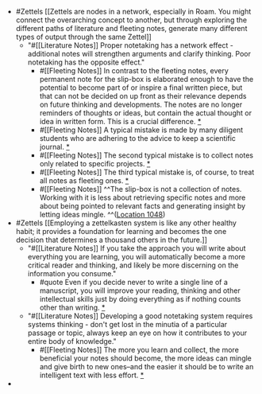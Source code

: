 - #Zettels [[Zettels are nodes in a network, especially in Roam. You might connect the overarching concept to another, but through exploring the different paths of literature and fleeting notes, generate many different types of output through the same Zettel]]
    - "#[[Literature Notes]] Proper notetaking has a network effect -  additional notes will strengthen arguments and clarify thinking. Poor notetaking has the opposite effect."
        - #[[Fleeting Notes]] In contrast to the fleeting notes, every permanent note for the slip-box is elaborated enough to have the potential to become part of or inspire a final written piece, but that can not be decided on up front as their relevance depends on future thinking and developments. The notes are no longer reminders of thoughts or ideas, but contain the actual thought or idea in written form. This is a crucial difference. [*](((UZ4XCHfSA)))
        - #[[Fleeting Notes]] A typical mistake is made by many diligent students who are adhering to the advice to keep a scientific journal.  [*](((7GWVsCHA5)))
        - #[[Fleeting Notes]] The second typical mistake is to collect notes only related to specific projects.  [*](((HlsQj7ZDO)))
        - #[[Fleeting Notes]] The third typical mistake is, of course, to treat all notes as fleeting ones.  [*](((V8bEn02_W)))
        - #[[Fleeting Notes]] ^^The slip-box is not a collection of notes. Working with it is less about retrieving specific notes and more about being pointed to relevant facts and generating insight by letting ideas mingle. ^^([Location 1048](https://readwise.io/to_kindle?action=open&asin=B06WVYW33Y&location=1048))
- #Zettels [[Employing a zettelkasten system is like any other healthy habit; it provides a foundation for learning and becomes the one decision that determines a thousand others in the future.]]
    - "#[[Literature Notes]] If you take the approach you will write about everything you are learning, you will automatically become a more critical reader and thinking, and likely be more discerning on the information you consume."
        - #quote Even if you decide never to write a single line of a manuscript, you will improve your reading, thinking and other intellectual skills just by doing everything as if nothing counts other than writing. [*](((9LdD6VzxA)))
    - "#[[Literature Notes]] Developing a good notetaking system requires systems thinking - don't get lost in the minutia of a particular passage or topic, always keep an eye on how it contributes to your entire body of knowledge."
        - #[[Fleeting Notes]] The more you learn and collect, the more beneficial your notes should become, the more ideas can mingle and give birth to new ones–and the easier it should be to write an intelligent text with less effort. [*](((wIYnbucZC)))
- 


